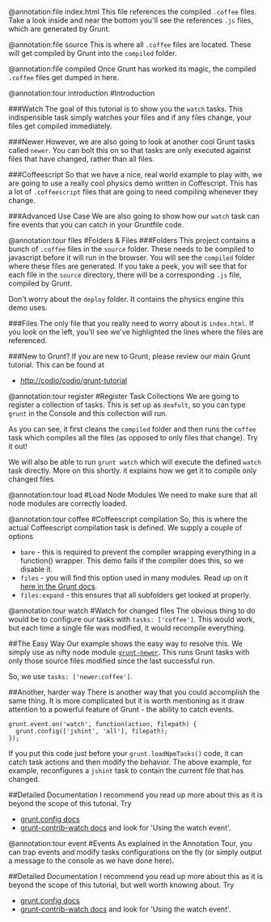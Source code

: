 @annotation:file index.html
This file references the compiled `.coffee` files. Take a look inside and near the bottom you'll see the references `.js` files, which are generated by Grunt.

@annotation:file source
This is where all `.coffee` files are located. These will get compiled by Grunt into the `compiled` folder.

@annotation:file compiled
Once Grunt has worked its magic, the compiled `.coffee` files get dumped in here.

@annotation:tour introduction
#Introduction

###Watch
The goal of this tutorial is to show you the `watch` tasks. This indispensible task simply watches your files and if any files change, your files get compiled immediately.

###Newer
However, we are also going to look at another cool Grunt tasks called `newer`. You can bolt this on so that tasks are only executed against files that have changed, rather than all files.

###Coffeescript
So that we have a nice, real world example to play with, we are going to use a really cool physics demo written in Coffescript. This has a lot of `.coffeescript` files that are going to need compiling whenever they change.

###Advanced Use Case
We are also going to show how our `watch` task can fire events that you can catch in your Gruntfile code.

@annotation:tour files
#Folders & Files
###Folders
This project contains a bunch of `.coffee` files in the `source` folder. These needs to be compiled to javascript before it will run in the browser. You will see the `compiled` folder where these files are generated. If you take a peek, you will see that for each file in the `source` directory, there will be a corresponding `.js` file, compiled by Grunt.

Don't worry about the `deploy` folder. It contains the physics engine this demo uses.

###Files
The only file that you really need to worry about is `index.html`. If you look on the left, you'll see we've highlighted the lines where the files are referenced.

###New to Grunt?
If you are new to Grunt, please review our main Grunt tutorial. This can be found at 

- [http://codio/codio/grunt-tutorial](http://codio/codio/grunt-tutorial)

@annotation:tour register
#Register Task Collections
We are going to register a collection of tasks. This is set up as `deafult`, so you can type `grunt` in the Console and this collection will run.

As you can see, it first cleans the `compiled` folder and then runs the `coffee` task which compiles all the files (as opposed to only files that change). Try it out!

We will also be able to run `grunt watch` which will execute the defined `watch` task directly. More on this shortly. it explains how we get it to compile only changed files.

@annotation:tour load
#Load Node Modules
We need to make sure that all node modules are correctly loaded.

@annotation:tour coffee
#Coffeescript compilation
So, this is where the actual Coffeescript compilation task is defined. We supply a couple of options

- `bare` - this is required to prevent the compiler wrapping everything in a function() wrapper. This demo fails if the compiler does this, so we disable it.
- `files` - you will find this option used in many modules. Read up on it [here in the Grunt docs](http://gruntjs.com/configuring-tasks#files).
- `files:expand` - this ensures that all subfolders get looked at properly.

@annotation:tour watch
#Watch for changed files
The obvious thing to do would be to configure our tasks with `tasks: ['coffee']`. This would work, but each time a single file was modified, it would recompile everything.

##The Easy Way
Our example shows the easy way to resolve this. We simply use as nifty node module [`grunt-newer`](https://npmjs.org/package/grunt-newer). This runs Grunt tasks with only those source files modified since the last successful run. 

So, we use `tasks: ['newer:coffee']`.

##Another, harder way
There is another way that you could accomplish the same thing. It is more complicated but it is worth mentioning as it draw attention to a powerful feature of Grunt - the ability to catch events.

    grunt.event.on('watch', function(action, filepath) {
      grunt.config(['jshint', 'all'], filepath);
    });

If you put this code just before your `grunt.loadNpmTasks()` code, it can catch task actions and then modify the behavior. The above example, for example, reconfigures a `jshint` task to contain the current file that has changed.

##Detailed Documentation
I recommend you read up more about this as it is beyond the scope of this tutorial. Try

- [grunt.config docs](http://gruntjs.com/api/grunt.config#grunt.config)
- [grunt-contrib-watch docs](https://npmjs.org/package/grunt-contrib-watch) and look for 'Using the watch event'.

@annotation:tour event
#Events
As explained in the Annotation Tour, you can trap events and modify tasks configurations on the fly (or simply output a message to the console as we have done here).

##Detailed Documentation
I recommend you read up more about this as it is beyond the scope of this tutorial, but well worth knowing about. Try

- [grunt.config docs](http://gruntjs.com/api/grunt.config#grunt.config)
- [grunt-contrib-watch docs](https://npmjs.org/package/grunt-contrib-watch) and look for 'Using the watch event'.


